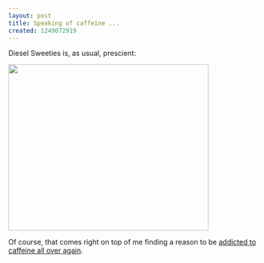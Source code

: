 ```yaml
---
layout: post
title: Speaking of caffeine ...
created: 1249072919
---
```

Diesel Sweeties is, as usual, prescient:

<span class="inline inline-center"><a href="http://www.dieselsweeties.com/archive/2338"><img src="http://morisy.com/files/images/dieselsweeties.jpg" alt="" title=""  class="image image-_original " width="400" height="333" /></a></span>

Of course, that comes right on top of me finding a reason to be <a href="http://morisy.com/review_starbucks_hoffachino" target="_blank">addicted to caffeine all over again</a>.
